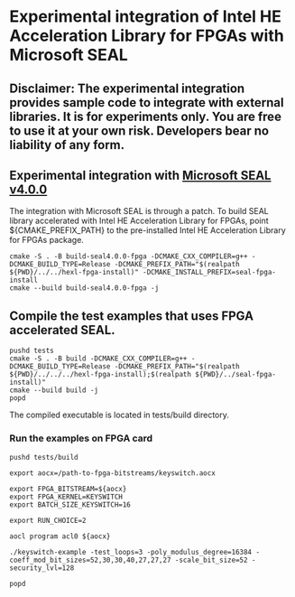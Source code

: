 # Experimental integration of Intel HE Acceleration Library for FPGAs with Microsoft SEAL

## Disclaimer: The experimental integration provides sample code to integrate with external libraries.  It is for experiments only.  You are free to use it at your own risk.  Developers bear no liability of any form.

## Experimental integration with [Microsoft SEAL v4.0.0](https://github.com/microsoft/SEAL/tree/v4.0.0)

The integration with Microsoft SEAL is through a patch.  To build SEAL library accelerated with Intel HE Acceleration Library for FPGAs, point ${CMAKE_PREFIX_PATH} to the pre-installed Intel HE Acceleration Library for FPGAs package.
```
cmake -S . -B build-seal4.0.0-fpga -DCMAKE_CXX_COMPILER=g++ -DCMAKE_BUILD_TYPE=Release -DCMAKE_PREFIX_PATH="$(realpath ${PWD}/../../hexl-fpga-install)" -DCMAKE_INSTALL_PREFIX=seal-fpga-install
cmake --build build-seal4.0.0-fpga -j
```

## Compile the test examples that uses FPGA accelerated SEAL.
```
pushd tests
cmake -S . -B build -DCMAKE_CXX_COMPILER=g++ -DCMAKE_BUILD_TYPE=Release -DCMAKE_PREFIX_PATH="$(realpath ${PWD}/../../../hexl-fpga-install);$(realpath ${PWD}/../seal-fpga-install)"
cmake --build build -j
popd
```

The compiled executable is located in tests/build directory.

### Run the examples on FPGA card
```
pushd tests/build

export aocx=/path-to-fpga-bitstreams/keyswitch.aocx

export FPGA_BITSTREAM=${aocx}
export FPGA_KERNEL=KEYSWITCH
export BATCH_SIZE_KEYSWITCH=16

export RUN_CHOICE=2

aocl program acl0 ${aocx}

./keyswitch-example -test_loops=3 -poly_modulus_degree=16384 -coeff_mod_bit_sizes=52,30,30,40,27,27,27 -scale_bit_size=52 -security_lvl=128

popd
```
